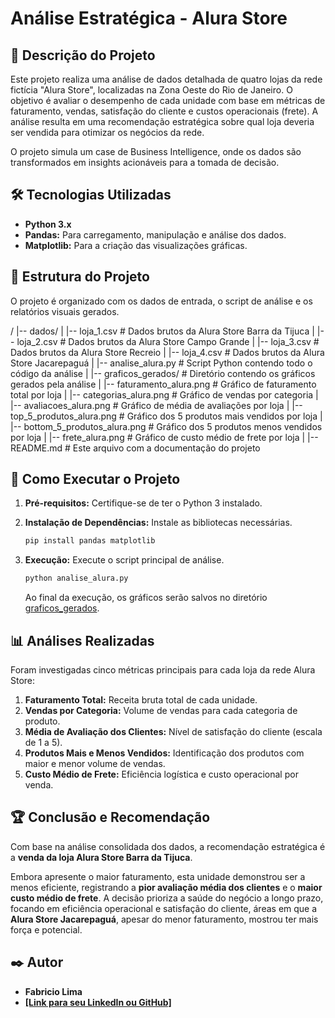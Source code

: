 # Análise Estratégica - Alura Store

## 📖 Descrição do Projeto

Este projeto realiza uma análise de dados detalhada de quatro lojas da rede fictícia "Alura Store", localizadas na Zona Oeste do Rio de Janeiro. O objetivo é avaliar o desempenho de cada unidade com base em métricas de faturamento, vendas, satisfação do cliente e custos operacionais (frete). A análise resulta em uma recomendação estratégica sobre qual loja deveria ser vendida para otimizar os negócios da rede.

O projeto simula um case de Business Intelligence, onde os dados são transformados em insights acionáveis para a tomada de decisão.

## 🛠️ Tecnologias Utilizadas

* **Python 3.x**
* **Pandas:** Para carregamento, manipulação e análise dos dados.
* **Matplotlib:** Para a criação das visualizações gráficas.

## 📁 Estrutura do Projeto

O projeto é organizado com os dados de entrada, o script de análise e os relatórios visuais gerados.

/
|-- dados/
|   |-- loja_1.csv               # Dados brutos da Alura Store Barra da Tijuca
|   |-- loja_2.csv               # Dados brutos da Alura Store Campo Grande
|   |-- loja_3.csv               # Dados brutos da Alura Store Recreio
|   |-- loja_4.csv               # Dados brutos da Alura Store Jacarepaguá
|
|-- analise_alura.py             # Script Python contendo todo o código da análise
|
|-- graficos_gerados/            # Diretório contendo os gráficos gerados pela análise
|   |-- faturamento_alura.png        # Gráfico de faturamento total por loja
|   |-- categorias_alura.png         # Gráfico de vendas por categoria
|   |-- avaliacoes_alura.png         # Gráfico de média de avaliações por loja
|   |-- top_5_produtos_alura.png     # Gráfico dos 5 produtos mais vendidos por loja
|   |-- bottom_5_produtos_alura.png  # Gráfico dos 5 produtos menos vendidos por loja
|   |-- frete_alura.png              # Gráfico de custo médio de frete por loja
|
|-- README.md                    # Este arquivo com a documentação do projeto

## 🚀 Como Executar o Projeto

1.  **Pré-requisitos:** Certifique-se de ter o Python 3 instalado.

2.  **Instalação de Dependências:** Instale as bibliotecas necessárias.
    ```bash
    pip install pandas matplotlib
    ```

3.  **Execução:** Execute o script principal de análise.
    ```bash
    python analise_alura.py
    ```
    Ao final da execução, os gráficos serão salvos no diretório [graficos_gerados](http://_vscodecontentref_/2).

## 📊 Análises Realizadas

Foram investigadas cinco métricas principais para cada loja da rede Alura Store:

1.  **Faturamento Total:** Receita bruta total de cada unidade.
2.  **Vendas por Categoria:** Volume de vendas para cada categoria de produto.
3.  **Média de Avaliação dos Clientes:** Nível de satisfação do cliente (escala de 1 a 5).
4.  **Produtos Mais e Menos Vendidos:** Identificação dos produtos com maior e menor volume de vendas.
5.  **Custo Médio de Frete:** Eficiência logística e custo operacional por venda.

## 🏆 Conclusão e Recomendação

Com base na análise consolidada dos dados, a recomendação estratégica é a **venda da loja Alura Store Barra da Tijuca**.

Embora apresente o maior faturamento, esta unidade demonstrou ser a menos eficiente, registrando a **pior avaliação média dos clientes** e o **maior custo médio de frete**. A decisão prioriza a saúde do negócio a longo prazo, focando em eficiência operacional e satisfação do cliente, áreas em que a **Alura Store Jacarepaguá**, apesar do menor faturamento, mostrou ter mais força e potencial.

## ✒️ Autor

* **Fabricio Lima**
* **[\[Link para seu LinkedIn ou GitHub\]](https://github.com/FabricioLimaa)**

